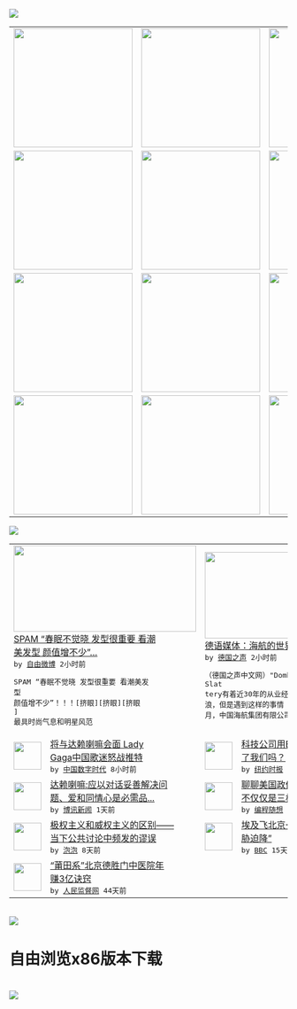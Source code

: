 

<a href="https://github.com/greatfire/z/raw/master/FreeBrowser.apk"><img src="https://raw.githubusercontent.com/greatfire/wiki/master/x/header.png" /></a><table><tr><td width="262" align="center" valign="center"><a href="https://github.com/greatfire/wiki/wiki/nyt" title="纽约时报中文网 国际纵览"><img src="https://raw.githubusercontent.com/greatfire/wiki/master/x/nyt_flag.png" width="215"/></a></td><td width="262" align="center" valign="center"><a href="https://github.com/greatfire/wiki/wiki/dw" title=""><img src="https://raw.githubusercontent.com/greatfire/wiki/master/x/dw_flag.png" width="215"/></a></td><td width="262" align="center" valign="center"><a href="https://github.com/greatfire/wiki/wiki/rmjd" title=""><img src="https://raw.githubusercontent.com/greatfire/wiki/master/x/rmjd_flag.png" width="215"/></a></td></tr><tr><td width="262" align="center" valign="center"><a href="https://github.com/paopaonetizen/website" title="泡泡 - 未经审查的互联网信息"><img src="https://raw.githubusercontent.com/greatfire/wiki/master/x/pp_flag.png" width="215"/></a></td><td width="262" align="center" valign="center"><a href="https://github.com/getlantern/mirror" title="以及自由微博和GreatFire.org官方中文论坛"><img src="https://raw.githubusercontent.com/greatfire/wiki/master/x/lantern_flag.png" width="215"/></a></td><td width="262" align="center" valign="center"><a href="https://github.com/cdtmirrors/m/" title=""><img src="https://raw.githubusercontent.com/greatfire/wiki/master/x/cdt_flag.png" width="215"/></a></td></tr><tr><td width="262" align="center" valign="center"><a href="https://github.com/program-think/blog" title="编程随想的博客"><img src="https://raw.githubusercontent.com/greatfire/wiki/master/x/pt_flag.png" width="215"/></a></td><td width="262" align="center" valign="center"><a href="https://github.com/greatfire/wiki/wiki/bbc" title=""><img src="https://raw.githubusercontent.com/greatfire/wiki/master/x/bbc_flag.png" width="215"/></a></td><td width="262" align="center" valign="center"><a href="https://github.com/freeweibo/s" title="自由微博 - 匿名和不受屏蔽的新浪微博搜索"><img src="https://raw.githubusercontent.com/greatfire/wiki/master/x/fw_flag.png" width="215"/></a></td></tr><tr><td width="262" align="center" valign="center"><a href="https://github.com/greatfire/wiki/wiki/google" title=""><img src="https://raw.githubusercontent.com/greatfire/wiki/master/x/google_flag.png" width="215"/></a></td><td width="262" align="center" valign="center"><a href="https://github.com/bxnews/boxun" title=""><img src="https://raw.githubusercontent.com/greatfire/wiki/master/x/bx_flag.png" width="215"/></a></td><td width="262" align="center" valign="center"><a href="https://github.com/greatfire/wiki/wiki/open-source" title="欢迎访问GreatFire.org开发者项目网站"><img src="https://raw.githubusercontent.com/greatfire/wiki/master/x/open-source_flag.png" width="215"/></a></td></tr></table><img src="https://raw.githubusercontent.com/greatfire/wiki/master/x/newsfeed text.png" /><table cols="4"><tr><td colspan="2" width="380"><a href="https://freeweibo.com/weibo/3989668691019145"><img src="http://ww3.sinaimg.cn/large/76043e25gw1f54vz06j8bj20hs0vk78t.jpg" width="330" height="156"/></a></br><a href="https://freeweibo.com/weibo/3989668691019145">SPAM “春眠不觉晓 发型很重要 看潮<br/>美发型 颜值增不少”…</a></br><kbd> by <a href="https://freeweibo.com/">自由微博</a> 2小时前 </kbd></br><pre>SPAM “春眠不觉晓 发型很重要 看潮美发<br/>型 颜值增不少”！！！[挤眼][挤眼][挤眼<br/>] 最具时尚气息和明星风范</pre></td><td colspan="2" width="380"><a href="http://dw.com/p/1JC2b?maca=chi-GK-text-greatfire-all-chinese-15625-xml-mrss"><img src="http://www.dw.com/image/0,,18182327_302,00.jpg" width="330" height="156"/></a></br><a href="http://dw.com/p/1JC2b?maca=chi-GK-text-greatfire-all-chinese-15625-xml-mrss">德语媒体：海航的世界牌</a></br><kbd> by <a href="http://dw.de">德国之声</a> 2小时前 </kbd></br><pre>（德国之声中文网）"Domhnal Slat<br/>tery有着近30年的从业经验，经历过大风大<br/>浪，但是遇到这样的事情（还是头一遭），今年1<br/>月，中国海航集团有限公司收购...</pre></td></tr><tr><td><img src="http://i1.wp.com/chinadigitaltimes.net/chinese/files/2016/06/ladygaga.png?resize=500%2C296" width="50" height="50"/></td><td width="280"><a href="http://feedproxy.google.com/~r/chinadigitaltimes/main-page/~3/Ul6uYQavtWc/">将与达赖喇嘛会面 Lady <br/>Gaga中国歌迷怒战推特</a></br><kbd> by <a href="http://chinadigitaltimes.net/chinese/">中国数字时代</a> 8小时前 </kbd></td><td><img src="https://static01.nyt.com/images/2016/06/21/arts/21EMOJI/21EMOJI-articleLarge.jpg" width="50" height="50"/></td><td width="280"><a href="https://d7odklm2qes9e.cloudfront.net/technology/20160623/hands-off-my-smiley-face-emoji-become-corporate-tools/">科技公司用Emoji“绑架”<br/>了我们吗？</a></br><kbd> by <a href="http://m.cn.nytimes.com/">纽约时报</a> 12小时前 </kbd></td></tr><tr><td><img src="http://www.boxun.com/news/images/2016/06/201606230430intl1.jpg" width="50" height="50"/></td><td width="280"><a href="http://www.boxun.com/news/gb/intl/2016/06/201606230430.shtml">达赖喇嘛:应以对话妥善解决问<br/>题、爱和同情心是必需品...</a></br><kbd> by <a href="http://www.boxun.com">博讯新闻</a> 1天前 </kbd></td><td><img src="https://raw.githubusercontent.com/greatfire/wiki/master/x/pt_logo.png" width="50" height="50"/></td><td width="280"><a href="http://feedproxy.google.com/~r/programthink/~3/UYp4O3ynO9Q/USA-Separation-of-Powers-with-Balances.html">聊聊美国政体中的权力制衡——<br/>不仅仅是三权分立</a></br><kbd> by <a href="http://program-think.blogspot.com">编程随想</a> 2天前 </kbd></td></tr><tr><td><img src="https://pao-pao.net/sites/pao-pao.net/files/styles/large/public/wen_zhong_1.jpg?itok=9dUaeRzP" width="50" height="50"/></td><td width="280"><a href="https://pao-pao.net/article/709">极权主义和威权主义的区别——<br/>当下公共讨论中频发的谬误</a></br><kbd> by <a href="https://pao-pao.net">泡泡</a> 8天前 </kbd></td><td><img src="http://a.files.bbci.co.uk/worldservice/live/assets/images/2016/05/19/160519172724_egypt_air_plane_144x81__nocredit.jpg" width="50" height="50"/></td><td width="280"><a href="http://www.bbc.com/zhongwen/simp/world/2016/06/160608_egypt_china_flight_uzbekistan">埃及飞北京一架客机“因炸弹威<br/>胁迫降”</a></br><kbd> by <a href="http://www.bbc.co.uk/zhongwen/simp">BBC</a> 15天前 </kbd></td></tr><tr><td><img src="http://www.rmjdw.com/uploads/160510/3-1605102102421C.jpg" width="50" height="50"/></td><td width="280"><a href="http://www.rmjdw.com//tebiebaodao/20160510/15526.html">“莆田系”北京德胜门中医院年<br/>赚3亿诀窍 </a></br><kbd> by <a href="http://www.rmjdw.com/">人民监督网</a> 44天前 </kbd></td></table></br><a href="https://github.com/greatfire/z/raw/master/FreeBrowser.apk"><img src="https://raw.githubusercontent.com/greatfire/wiki/master/x/download app.png" /></a><h1>自由浏览x86版本下载<h1><a href="https://github.com/greatfire/z/raw/master/FreeBrowser-x86.apk"><img src="https://raw.githubusercontent.com/greatfire/images/master/fb86.qr.png" /></a>